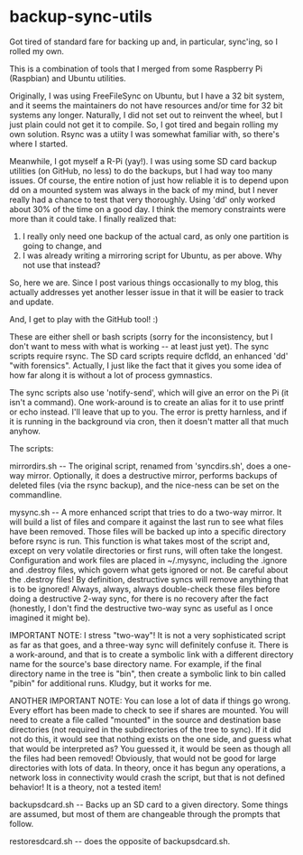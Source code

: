 backup-sync-utils
=================

Got tired of standard fare for backing up and, in particular, sync'ing, so
I rolled my own.

This is a combination of tools that I merged from some Raspberry Pi (Raspbian)
and Ubuntu utilities.

Originally, I was using FreeFileSync on Ubuntu, but I have a 32 bit system,
and it seems the maintainers do not have resources and/or time for 32 bit 
systems any longer.  Naturally, I did not set out to reinvent the wheel, but I 
just plain could not get it to compile.  So, I got tired and begain rolling my 
own solution.  Rsync was a utiity I was somewhat familiar with, so there's
where I started.

Meanwhile, I got myself a R-Pi (yay!).  I was using some SD card backup 
utilities (on GitHub, no less) to do the backups, but I had way too many 
issues.  Of course, the entire notion of just how reliable it is to depend 
upon dd on a mounted system was always in the back of my mind, but I never 
really had a chance to test that very thoroughly.  Using 'dd' only worked 
about 30% of the time on a good day.  I think the memory constraints were more
than it could take.  I finally realized that:
1. I really only need one backup of the actual card, as only one partition is 
going to change, and
2. I was already writing a mirroring script for Ubuntu, as per above.  Why not 
use that instead?

So, here we are.  Since I post various things occasionally to my blog, this 
actually addresses yet another lesser issue in that it will be easier to track 
and update.

And, I get to play with the GitHub tool! :)

These are either shell or bash scripts (sorry for the inconsistency, but I 
don't want to mess with what is working -- at least just yet).  The sync 
scripts require rsync.  The SD card scripts require dcfldd, an enhanced 'dd' 
"with forensics".  Actually, I just like the fact that it gives you some idea 
of how far along it is without a lot of process gymnastics.

The sync scripts also use 'notify-send', which will give an error on the Pi 
(it isn't a command).  One work-around is to create an alias for it to use 
printf or echo instead.  I'll leave that up to you.  The error is pretty 
harnless, and if it is running in the background via cron, then it doesn't 
matter all that much anyhow.

The scripts:

mirrordirs.sh -- The original script, renamed from 'syncdirs.sh', does a 
one-way mirror.  Optionally, it does a destructive mirror, performs backups of
deleted files (via the rsync backup), and the nice-ness can be set on the 
commandline.

mysync.sh -- A more enhanced script that tries to do a two-way mirror.  It 
will build a list of files and compare it against the last run to see what 
files have been removed.  Those files will be backed up into a specific 
directory before rsync is run.  This function is what takes most of the script
and, except on very volatile directories or first runs, will often take the 
longest. Configuration and work files are placed in ~/.mysync, including the 
.ignore and .destroy files, which govern what gets ignored or not.  Be careful
about the .destroy files!  By definition, destructive syncs will remove 
anything that is to be ignored!  Always, always, always double-check these 
files before doing a destructive 2-way sync, for there is no recovery after 
the fact (honestly, I don't find the destructive two-way sync as useful as I 
once imagined it might be).

IMPORTANT NOTE:  I stress "two-way"!  It is not a very sophisticated script as
far as that goes, and a three-way sync will definitely confuse it.  There is a
work-around, and that is to create a symbolic link with a different directory 
name for the source's base directory name.  For example, if the final 
directory name in the tree is "bin", then create a symbolic link to bin called
"pibin" for additional runs.  Kludgy, but it works for me.

ANOTHER IMPORTANT NOTE:  You can lose a lot of data if things go wrong.  Every
effort has been made to check to see if shares are mounted.  You will need to 
create a file called "mounted" in the source and destination base directories
(not required in the subdirectories of the tree to sync).  If it did not do 
this, it would see that nothing exists on the one side, and guess what that 
would be interpreted as?  You guessed it, it would be seen as though all the 
files had been removed!  Obviously, that would not be good for large 
directories with lots of data.  In theory, once it has begun any operations, 
a network loss in connectivity would crash the script, but that is not defined
behavior!  It is a theory, not a tested item!

backupsdcard.sh -- Backs up an SD card to a given directory.  Some things are 
assumed, but most of them are changeable through the prompts that follow.

restoresdcard.sh -- does the opposite of backupsdcard.sh.

